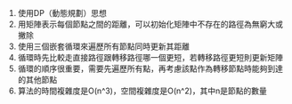 

1. 使用DP（動態規劃）思想
2. 用矩陣表示每個節點之間的距離，可以初始化矩陣中不存在的路徑為無窮大或撇除
3. 使用三個嵌套循環來遍歷所有節點同時更新其距離
4. 循環時先比較走直接路徑跟轉移路徑哪一個更短，若轉移路徑更短則更新矩陣
5. 循環的順序很重要，需要先遍歷所有點，再考慮該點作為轉移節點時能夠到達的其他節點
6. 算法的時間複雜度是O(n^3)，空間複雜度是O(n^2)，其中n是節點的數量